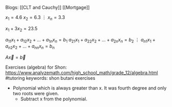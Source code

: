 Blogs:
[[CLT and Cauchy]]
[[Mortgage]]

$x_1=4.6$
$x_2=6.3$
$\vdots$
$x_n=3.3$

$x_1+3 x_2 = 23.5$


$a_{11} x_1 + a_{12}x_2 + \dots + a_{1n}x_n = b_1$
$a_{21} x_1 + a_{22}x_2 + \dots + a_{2n}x_n = b_2$
$\vdots$
$a_{n1} x_1 + a_{n2}x_2 + \dots + a_{nn}x_n = b_n$

$A \vec{x} = \vec{b}$

Exercises (algebra) for Shon: https://www.analyzemath.com/high_school_math/grade_12/algebra.html
#tutoring keywords: shon butani exercises

- Polynomial which is always greater than x. It was fourth degree and only two roots were given.
	- Subtract x from the polynomial.